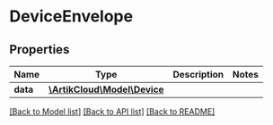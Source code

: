 # DeviceEnvelope

## Properties
Name | Type | Description | Notes
------------ | ------------- | ------------- | -------------
**data** | [**\ArtikCloud\Model\Device**](Device.md) |  | 

[[Back to Model list]](../README.md#documentation-for-models) [[Back to API list]](../README.md#documentation-for-api-endpoints) [[Back to README]](../README.md)


